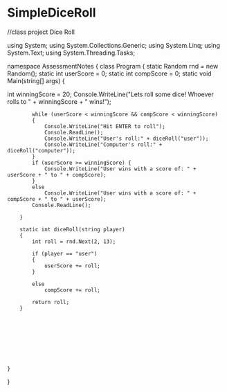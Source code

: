# SimpleDiceRoll
//class project Dice Roll

using System;
using System.Collections.Generic;
using System.Linq;
using System.Text;
using System.Threading.Tasks;

namespace AssessmentNotes
{
    class Program
    {
        static Random rnd = new Random();
        static int userScore = 0;
        static int compScore = 0;
        static void Main(string[] args)
        {

 int winningScore = 20;
            Console.WriteLine("Lets roll some dice! Whoever rolls to " + winningScore + " wins!");

            while (userScore < winningScore && compScore < winningScore)
            {
                Console.WriteLine("Hit ENTER to roll");
                Console.ReadLine();
                Console.WriteLine("User's roll:" + diceRoll("user"));
                Console.WriteLine("Computer's roll:" + diceRoll("computer"));
            }
            if (userScore >= winningScore) {
                Console.WriteLine("User wins with a score of: " + userScore + " to " + compScore); 
            }
            else
                Console.WriteLine("User wins with a score of: " + compScore + " to " + userScore);
            Console.ReadLine();
                
        }

        static int diceRoll(string player)
        {
            int roll = rnd.Next(2, 13);

            if (player == "user")
            {
                userScore += roll;
            }

            else
                compScore += roll;

            return roll;    
        }
                
                

        

            
            
            
               
    }
}
